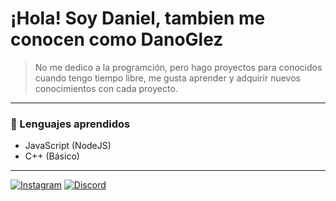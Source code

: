 # ¡Hola! Soy Daniel, tambien me conocen como DanoGlez
> No me dedico a la programción, pero hago proyectos para conocidos cuando tengo tiempo libre, me gusta aprender y adquirir nuevos conocimientos con cada proyecto.

---

### 🔩 Lenguajes aprendidos
- JavaScript (NodeJS)
- C++ (Básico)

---
[![Instagram](https://i.imgur.com/9dxVXq9.png=100px)](https://instagram.com/danieldaarias)
[![Discord](https://assets-global.website-files.com/6238e97f6441e30a13a52345/6436e47afe585348eac57c74_Discord-Logo%2BWordmark-Color%20(1).png=210px)](https://discord.gg/u7sAMDuFAK)

